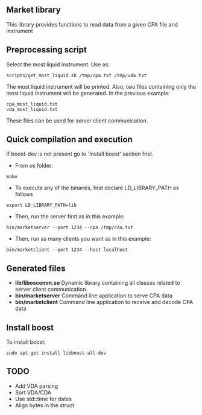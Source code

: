 Market library
----------------------------
This library provides functions to read data from a given CPA file and instrument


Preprocessing script
-------------------------
Select the most liquid instrument. Use as:
~~~~
scripts/get_most_liquid.sh /tmp/cpa.txt /tmp/vda.txt
~~~~
The most liquid instrument will be printed. Also, two files containing only the most liquid instrument will be generated. In the previous example:
~~~~
cpa_most_liquid.txt
vda_most_liquid.txt
~~~~
These files can be used for server client communication.


Quick compilation and execution 
-------------------------
If boost-dev is not present go to 'Install boost' section first.

* From *os* folder:
~~~~
make
~~~~
* To execute any of the binaries, first declare LD_LIBRARY_PATH as follows
~~~~
export LD_LIBRARY_PATH=lib

~~~~
* Then, run the server first as in this example:
~~~~
bin/marketserver --port 1234 --cpa /tmp/cda.txt
~~~~
* Then, run as many clients you want as in this example:
~~~~
bin/marketclient --port 1234 --host localhost
~~~~

Generated files
---------------
* **lib/liboscomm.so** Dynamic library containing all classes related to server client communication.
* **bin/marketserver** Command line application to serve CPA data
* **bin/marketclient** Command line application to receive and decode CPA data

Install boost
---------------
To install boost:
~~~~
sudo apt-get install libboost-all-dev
~~~~

TODO
----------------
* Add VDA parsing
* Sort VDA/CDA
* Use std::time for dates
* Align bytes in the struct
